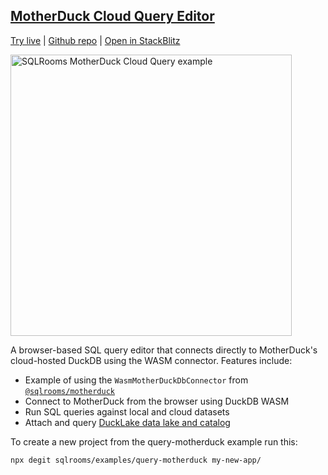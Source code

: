 ## [MotherDuck Cloud Query Editor](https://motherduck.sqlrooms.org/)

[Try live](https://motherduck.sqlrooms.org/)
| [Github repo](https://github.com/sqlrooms/examples/tree/main/query-motherduck)
| [Open in StackBlitz](https://stackblitz.com/github/sqlrooms/examples/tree/main/query-motherduck?embed=1)

<a href="https://motherduck.sqlrooms.org/" target="_blank">
  <img src="/media/examples/motherduck-example.webp" alt="SQLRooms MotherDuck Cloud Query example" width=450>
</a>

A browser-based SQL query editor that connects directly to MotherDuck's cloud-hosted DuckDB using the WASM connector. Features include:

- Example of using the `WasmMotherDuckDbConnector` from [`@sqlrooms/motherduck`](api/motherduck)
- Connect to MotherDuck from the browser using DuckDB WASM
- Run SQL queries against local and cloud datasets
- Attach and query [DuckLake data lake and catalog](https://motherduck.com/docs/integrations/file-formats/ducklake/)

To create a new project from the query-motherduck example run this:

```bash
npx degit sqlrooms/examples/query-motherduck my-new-app/
```

